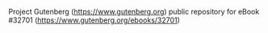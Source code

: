 Project Gutenberg (https://www.gutenberg.org) public repository for eBook #32701 (https://www.gutenberg.org/ebooks/32701)
